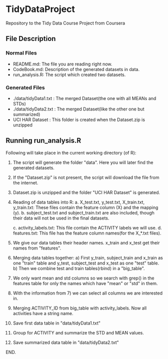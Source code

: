 TidyDataProject
===============

Repository to the Tidy Data Course Project from Coursera


## File Description

### Normal Files

* README.md: The file you are reading right now.
* CodeBook.md: Description of the generated datasets in data.
* run_analysis.R: The script which created two datasets.

### Generated Files

* ./data/tidyData1.txt  : The merged Dataset(the one with all MEANs and STDs)
* ./data/tidyData2.txt  : The merged Dataset(like the other one but summarized) 
* UCI HAR Dataset  : This folder is created when the Dataset.zip is unzipped


## Running run_analysis.R

Following will take place in the current working directory (of R):

1. The script will generate the folder "data". Here you will later find the generated datasets.
2. If the "Dataset.zip" is not present, the script will download the file from the internet.
3. Dataset.zip is unzipped and the folder "UCI HAR Dataset" is generated. 

4. Reading of data tables into R:
	a. X_test.txt, y_test.txt, X_train.txt, y_train.txt: These files contain the feature column (X) and 
	the mapping (y).
	b. subject_test.txt and subject_train.txt are also included, though their data will not 
	be used in the final datasets.
	
	c. activity_labels.txt: This file contain the ACTIVITY labels we will use.
	d. features.txt: This file has the feature column names(for the X_*.txt files).
	
5. We give our data tables their header names. x_train and x_test get their names from "features".
6. Merging data tables together:
	a) First y_train, subject_train and x_train as one "train" table 
	and y_test, subject_test and x_test as one "test" table.
	b) Then we combine test and train tables(rbind) in a "big_table".
7. We only want mean and std columns so we search with grep() in the features table
   for only the names which have "mean" or "std" in them.
8. With the information from 7) we can select all columns we are interested in.
9. Merging ACTIVITY_ID from big_table with activity_labels. Now all activities have a string name.
10. Save first data table in "data/tidyData1.txt"
11. Group for ACTIVITY and summarize the STD and MEAN values.
12. Save summarized data table in "data/tidyData2.txt"


END.









